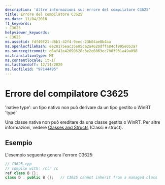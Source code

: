 ```yaml
---
description: 'Altre informazioni su: errore del compilatore C3625'
title: Errore del compilatore C3625
ms.date: 11/04/2016
f1_keywords:
- C3625
helpviewer_keywords:
- C3625
ms.assetid: fdf49f21-d6b1-42f4-9eec-23b04ae8b4aa
ms.openlocfilehash: ee28175eac35e05ca2a4620dffa84cf995e053a7
ms.sourcegitcommit: d6af41e42699628c3e2e6063ec7b03931a49a098
ms.translationtype: MT
ms.contentlocale: it-IT
ms.lasthandoff: 12/11/2020
ms.locfileid: "97144495"
---
```

# <a name="compiler-error-c3625"></a>Errore del compilatore C3625

'native type': un tipo nativo non può derivare da un tipo gestito o WinRT 'type'

Una classe nativa non può ereditare da una classe gestita o WinRT. Per altre informazioni, vedere [Classes and Structs](../../extensions/classes-and-structs-cpp-component-extensions.md) (Classi e struct).

## <a name="example"></a>Esempio

L'esempio seguente genera l'errore C3625:

```cpp
// C3625.cpp
// compile with: /clr /c
ref class B {};
class D : public B {};   // C3625 cannot inherit from a managed class
```
